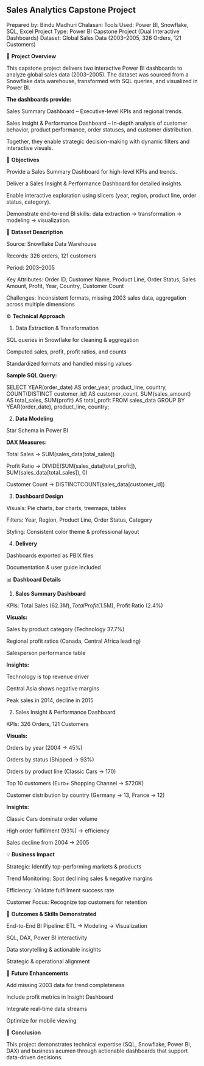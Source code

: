 ## Sales Analytics Capstone Project

Prepared by: Bindu Madhuri Chalasani
Tools Used: Power BI, Snowflake, SQL, Excel
Project Type: Power BI Capstone Project (Dual Interactive Dashboards)
Dataset: Global Sales Data (2003–2005, 326 Orders, 121 Customers)

📌 **Project Overview**

This capstone project delivers two interactive Power BI dashboards to analyze global sales data (2003–2005).
The dataset was sourced from a Snowflake data warehouse, transformed with SQL queries, and visualized in Power BI.

**The dashboards provide:**

Sales Summary Dashboard – Executive-level KPIs and regional trends.

Sales Insight & Performance Dashboard – In-depth analysis of customer behavior, product performance, order statuses, and customer distribution.

Together, they enable strategic decision-making with dynamic filters and interactive visuals.

🎯 **Objectives**

Provide a Sales Summary Dashboard for high-level KPIs and trends.

Deliver a Sales Insight & Performance Dashboard for detailed insights.

Enable interactive exploration using slicers (year, region, product line, order status, category).

Demonstrate end-to-end BI skills: data extraction → transformation → modeling → visualization.

📂 **Dataset Description**

Source: Snowflake Data Warehouse

Records: 326 orders, 121 customers

Period: 2003–2005

Key Attributes: Order ID, Customer Name, Product Line, Order Status, Sales Amount, Profit, Year, Country, Customer Count

Challenges: Inconsistent formats, missing 2003 sales data, aggregation across multiple dimensions

⚙️ **Technical Approach**
1. Data Extraction & Transformation

SQL queries in Snowflake for cleaning & aggregation

Computed sales, profit, profit ratios, and counts

Standardized formats and handled missing values

**Sample SQL Query:**

SELECT
    YEAR(order_date) AS order_year,
    product_line,
    country,
    COUNT(DISTINCT customer_id) AS customer_count,
    SUM(sales_amount) AS total_sales,
    SUM(profit) AS total_profit
FROM sales_data
GROUP BY YEAR(order_date), product_line, country;

2. **Data Modeling**

Star Schema in Power BI

**DAX Measures:**

Total Sales → SUM(sales_data[total_sales])

Profit Ratio → DIVIDE(SUM(sales_data[total_profit]), SUM(sales_data[total_sales]), 0)

Customer Count → DISTINCTCOUNT(sales_data[customer_id])

3. **Dashboard Design**

Visuals: Pie charts, bar charts, treemaps, tables

Filters: Year, Region, Product Line, Order Status, Category

Styling: Consistent color theme & professional layout

4. **Delivery**

Dashboards exported as PBIX files

Documentation & user guide included

📊 **Dashboard Details**
1. **Sales Summary Dashboard**

KPIs: Total Sales ($62.3M), Total Profit ($1.5M), Profit Ratio (2.4%)

**Visuals:**

Sales by product category (Technology 37.7%)

Regional profit ratios (Canada, Central Africa leading)

Salesperson performance table

**Insights:**

Technology is top revenue driver

Central Asia shows negative margins

Peak sales in 2014, decline in 2015

2. Sales Insight & Performance Dashboard

KPIs: 326 Orders, 121 Customers

**Visuals:**

Orders by year (2004 → 45%)

Orders by status (Shipped → 93%)

Orders by product line (Classic Cars → 170)

Top 10 customers (Euro+ Shopping Channel → $720K)

Customer distribution by country (Germany → 13, France → 12)

**Insights:**

Classic Cars dominate order volume

High order fulfillment (93%) → efficiency

Sales decline from 2004 → 2005

💡 **Business Impact**

Strategic: Identify top-performing markets & products

Trend Monitoring: Spot declining sales & negative margins

Efficiency: Validate fulfillment success rate

Customer Focus: Recognize top customers for retention

🚀 **Outcomes & Skills Demonstrated**

End-to-End BI Pipeline: ETL → Modeling → Visualization

SQL, DAX, Power BI interactivity

Data storytelling & actionable insights

Strategic & operational alignment


🔮 **Future Enhancements**

Add missing 2003 data for trend completeness

Include profit metrics in Insight Dashboard

Integrate real-time data streams

Optimize for mobile viewing

📌 **Conclusion**

This project demonstrates technical expertise (SQL, Snowflake, Power BI, DAX) and business acumen through actionable dashboards that support data-driven decisions.
